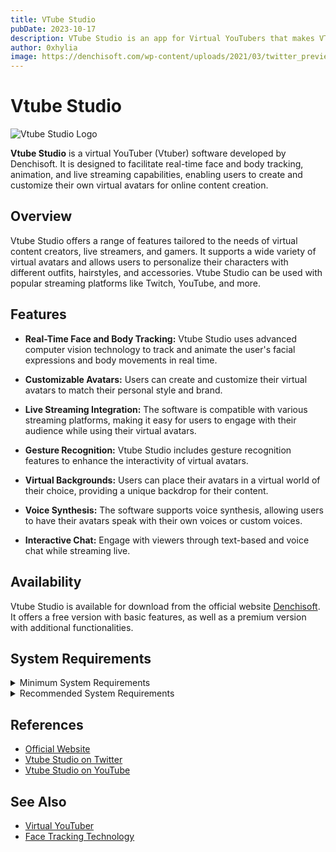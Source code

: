 ```yaml
---
title: VTube Studio
pubDate: 2023-10-17
description: VTube Studio is an app for Virtual YouTubers that makes VTubing easy and fun!!
author: 0xhylia
image: https://denchisoft.com/wp-content/uploads/2021/03/twitter_preview.jpg
---
```


# Vtube Studio

![Vtube Studio Logo](https://denchisoft.com/wp-content/uploads/2021/02/cropped-vts_logo_with_name.png)

**Vtube Studio** is a virtual YouTuber (Vtuber) software developed by Denchisoft. It is designed to facilitate real-time face and body tracking, animation, and live streaming capabilities, enabling users to create and customize their own virtual avatars for online content creation.

## Overview

Vtube Studio offers a range of features tailored to the needs of virtual content creators, live streamers, and gamers. It supports a wide variety of virtual avatars and allows users to personalize their characters with different outfits, hairstyles, and accessories. Vtube Studio can be used with popular streaming platforms like Twitch, YouTube, and more.

## Features

- **Real-Time Face and Body Tracking:** Vtube Studio uses advanced computer vision technology to track and animate the user's facial expressions and body movements in real time.

- **Customizable Avatars:** Users can create and customize their virtual avatars to match their personal style and brand.

- **Live Streaming Integration:** The software is compatible with various streaming platforms, making it easy for users to engage with their audience while using their virtual avatars.

- **Gesture Recognition:** Vtube Studio includes gesture recognition features to enhance the interactivity of virtual avatars.

- **Virtual Backgrounds:** Users can place their avatars in a virtual world of their choice, providing a unique backdrop for their content.

- **Voice Synthesis:** The software supports voice synthesis, allowing users to have their avatars speak with their own voices or custom voices.

- **Interactive Chat:** Engage with viewers through text-based and voice chat while streaming live.

## Availability

Vtube Studio is available for download from the official website [Denchisoft](https://denchisoft.com/). It offers a free version with basic features, as well as a premium version with additional functionalities.

## System Requirements

<details>
<summary>Minimum System Requirements</summary>

*Requires a 64-bit processor and operating system*
- OS: Windows 7 (64 bit)

- Processor: AMD / Intel CPU running at 1.8 GHz or higher

- Memory: 4 GB RAM

- Graphics: AMD/NVIDIA graphic card, with at least 2GB of dedicated VRAM and with at least DirectX 11

- DirectX: Version 11

- Storage: 3 GB available space


*Additional Notes: Requires a 64-bit processor and operating system. Webcam tracking requires webcam.*

</details>

<details>
<summary>Recommended System Requirements</summary>

*Requires a 64-bit processor and operating system*
- OS: Windows 10 (64 bit)

- Processor: AMD / Intel CPU running at 2.5 GHz or higher

- Memory: 6 GB RAM

- Graphics:AMD/NVIDIA graphic card, with at least 4GB of dedicated VRAM and with at least DirectX 11

- DirectX: Version 11

- Storage: 4 GB available space

*Additional Notes: Requires a 64-bit processor and operating system. Webcam tracking requires webcam.*

</details>

## References

- [Official Website](https://denchisoft.com/)
- [Vtube Studio on Twitter](https://twitter.com/VtubeStudio)
- [Vtube Studio on YouTube](https://www.youtube.com/channel/UCdmRIZopTKgHY2r3CprFrzg)

## See Also

- [Virtual YouTuber](https://en.wikipedia.org/wiki/Virtual_YouTuber)
- [Face Tracking Technology](https://en.wikipedia.org/wiki/Face_tracking)